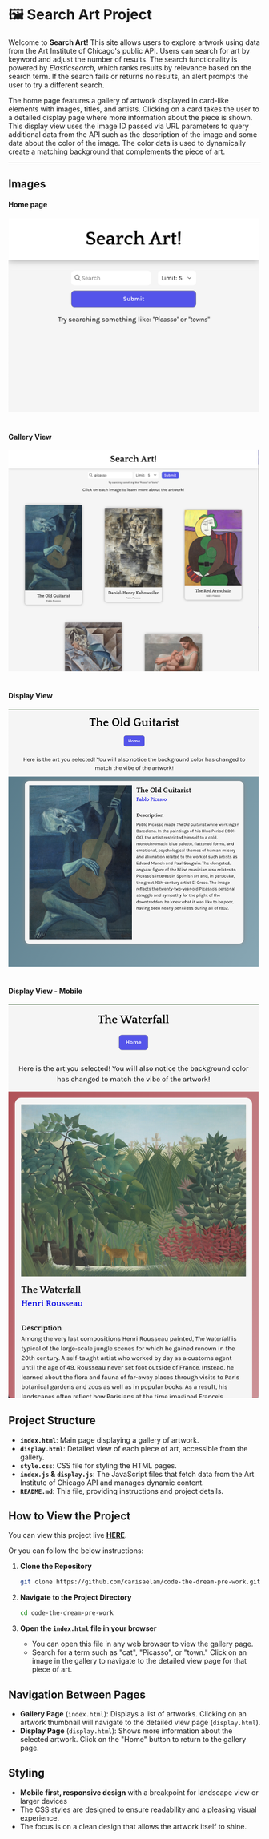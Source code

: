 # 🖼️ Search Art Project

Welcome to <strong>Search Art!</strong> This site allows users to explore artwork using data from the Art Institute of Chicago's public API. Users can search for art by keyword and adjust the number of results. The search functionality is powered by <em>Elasticsearch</em>, which ranks results by relevance based on the search term. If the search fails or returns no results, an alert prompts the user to try a different search.

The home page features a gallery of artwork displayed in card-like elements with images, titles, and artists. Clicking on a card takes the user to a detailed display page where more information about the piece is shown. This display view uses the image ID passed via URL parameters to query additional data from the API such as the description of the image and some data about the color of the image. The color data is used to dynamically create a matching background that complements the piece of art.

<hr>

## Images 

#### Home page
<img src="/assets/home-page.png" alt="Home page" style="max-width: 500px;">

<br> 
<br> 

#### Gallery View
<img src="/assets/gallery-view.png" alt="Gallery view" style="max-width: 500px;">

<br> 
<br> 

#### Display View
<img src="/assets/display-view.png" alt="Display view" style="max-width: 500px;">
<br> 
<br> 

#### Display View - Mobile
<img src="/assets/display-view-mobile.png" alt="Display view mobile" style="max-width: 500px;">


## Project Structure

- **`index.html`**: Main page displaying a gallery of artwork.
- **`display.html`**: Detailed view of each piece of art, accessible from the gallery.
- **`style.css`**: CSS file for styling the HTML pages.
- **`index.js` & `display.js`**: The JavaScript files that fetch data from the Art Institute of Chicago API and manages dynamic content.
- **`README.md`**: This file, providing instructions and project details.

## How to View the Project

You can view this project live **[HERE](carisaelam-artwork-gallery.netlify.app)**. 

Or you can follow the below instructions: 

1. **Clone the Repository**

   ```bash
   git clone https://github.com/carisaelam/code-the-dream-pre-work.git
   ```

2. **Navigate to the Project Directory**

   ```bash
   cd code-the-dream-pre-work
   ```

3. **Open the `index.html` file in your browser**
   - You can open this file in any web browser to view the gallery page.
   - Search for a term such as "cat", "Picasso", or "town." Click on an image in the gallery to navigate to the detailed view page for that piece of art.

## Navigation Between Pages

- **Gallery Page** (`index.html`): Displays a list of artworks. Clicking on an artwork thumbnail will navigate to the detailed view page (`display.html`).
- **Display Page** (`display.html`): Shows more information about the selected artwork. Click on the "Home" button to return to the gallery page.

## Styling

- <strong>Mobile first, responsive design</strong> with a breakpoint for landscape view or larger devices
- The CSS styles are designed to ensure readability and a pleasing visual experience.
- The focus is on a clean design that allows the artwork itself to shine.
